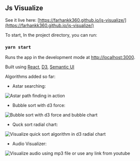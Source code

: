 ## Js Visualize

See it live here: [https://farhankk360.github.io/js-visualize/](https://farhankk360.github.io/js-visualize/)

To start, In the project directory, you can run:

### `yarn start`

Runs the app in the development mode at [http://localhost:3000](http://localhost:3000).<br />

Built using [React](https://reactjs.org/), [D3](https://d3js.org/), [Semantic UI](https://react.semantic-ui.com/)

Algorithms added so far:

- Astar searching:

![Astar path finding in action](https://www.dropbox.com/s/twb7pq488vj0oza/astar.gif?raw=1)

- Bubble sort with d3 force:

![Bubble sort with d3 force and bubble chart](https://www.dropbox.com/s/0xiiu8sg1vd186m/bubble-sort.gif?raw=1)

- Quck sort radial chart:

![Visualize quick sort algorithm in d3 radial chart](https://www.dropbox.com/s/urojm5cbs2ooh72/quick-sort.gif?raw=1)

- Audio Visualizer:

![Visualize audio using mp3 file or use any link from youtube](https://www.dropbox.com/s/e18b80011i1hnep/audio-visualization.gif?raw=1)
